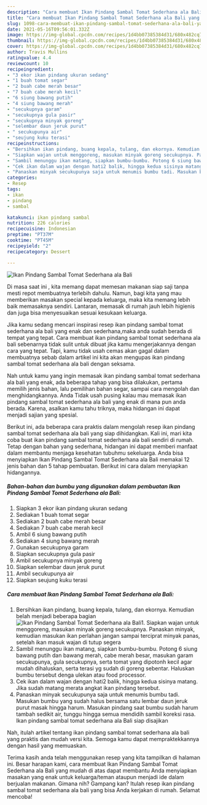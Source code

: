 ```yaml
---
description: "Cara membuat Ikan Pindang Sambal Tomat Sederhana ala Bali yang enak Untuk Jualan"
title: "Cara membuat Ikan Pindang Sambal Tomat Sederhana ala Bali yang enak Untuk Jualan"
slug: 1098-cara-membuat-ikan-pindang-sambal-tomat-sederhana-ala-bali-yang-enak-untuk-jualan
date: 2021-05-16T09:56:01.332Z
image: https://img-global.cpcdn.com/recipes/1d4bb07385384d31/680x482cq70/ikan-pindang-sambal-tomat-sederhana-ala-bali-foto-resep-utama.jpg
thumbnail: https://img-global.cpcdn.com/recipes/1d4bb07385384d31/680x482cq70/ikan-pindang-sambal-tomat-sederhana-ala-bali-foto-resep-utama.jpg
cover: https://img-global.cpcdn.com/recipes/1d4bb07385384d31/680x482cq70/ikan-pindang-sambal-tomat-sederhana-ala-bali-foto-resep-utama.jpg
author: Travis Mullins
ratingvalue: 4.4
reviewcount: 10
recipeingredient:
- "3 ekor ikan pindang ukuran sedang"
- "1 buah tomat segar"
- "2 buah cabe merah besar"
- "7 buah cabe merah kecil"
- "6 siung bawang putih"
- "4 siung bawang merah"
- "secukupnya garam"
- "secukupnya gula pasir"
- "secukupnya minyak goreng"
- "selembar daun jeruk purut"
- " secukupunya air"
- "seujung kuku terasi"
recipeinstructions:
- "Bersihkan ikan pindang, buang kepala, tulang, dan ekornya. Kemudian belah menjadi beberapa bagian"
- "Siapkan wajan untuk menggoreng, masukan minyak goreng secukupnya. Panaskan minyak, kemudian masukan ikan perlahan jangan sampai terciprat minyak panas, setelah ikan masuk wajan di tutup segera"
- "Sambil menunggu ikan matang, siapkan bumbu-bumbu. Potong 6 siung bawang putih dan bawang merah, cabe merah besar, masukan garam secukupunya, gula secukupnya, serta tomat yang dipotonh kecil agar mudah dihaluskan, serta terasi yg sudah di goreng sebentar. Haluskan bumbu tersebut denga ulekan atau food processor."
- "Cek ikan dalam wajan dengan hati2 balik, hingga kedua sisinya matang. Jika sudah matang merata angkat ikan pindang tersebut."
- "Panaskan minyak secukupunya saja untuk menumis bumbu tadi. Masukan bumbu yang sudah halus bersama satu lembar daun jeruk purut masak hingga harum. Masukan pindang saat bumbu sudah harum tambah sedikit air, tunggu hingga semua mendidih sambil koreksi rasa. Ikan pindang sambal tomat sederhana ala Bali siap disajikan"
categories:
- Resep
tags:
- ikan
- pindang
- sambal

katakunci: ikan pindang sambal 
nutrition: 226 calories
recipecuisine: Indonesian
preptime: "PT37M"
cooktime: "PT45M"
recipeyield: "2"
recipecategory: Dessert

---
```



![Ikan Pindang Sambal Tomat Sederhana ala Bali](https://img-global.cpcdn.com/recipes/1d4bb07385384d31/680x482cq70/ikan-pindang-sambal-tomat-sederhana-ala-bali-foto-resep-utama.jpg)

Di masa  saat ini , kita memang dapat memesan makanan siap saji tanpa mesti repot membuatnya terlebih dahulu. Namun, bagi kita yang mau memberikan masakan special kepada keluarga, maka kita memang lebih baik memasaknya sendiri. Lantaran, memasak di rumah jauh lebih higienis dan juga bisa menyesuaikan sesuai kesukaan keluarga.

Jika kamu sedang mencari inspirasi resep ikan pindang sambal tomat sederhana ala bali yang enak dan sederhana,maka anda sudah berada di tempat yang tepat. Cara membuat ikan pindang sambal tomat sederhana ala bali  sebenarnya tidak sulit untuk dibuat jika kamu mengerjakannya dengan cara yang tepat. Tapi, kamu tidak usah cemas akan gagal dalam membuatnya 
sebab dalam artikel ini kita akan mengupas ikan pindang sambal tomat sederhana ala bali dengan seksama.  



Nah untuk kamu yang ingin memasak ikan pindang sambal tomat sederhana ala bali yang enak, ada beberapa tahap yang bisa dilakukan, pertama memilih jenis bahan, lalu pemilihan bahan segar, sampai cara mengolah dan menghidangkannya. Anda Tidak usah pusing kalau mau memasak ikan pindang sambal tomat sederhana ala bali yang enak di mana pun anda berada. Karena, asalkan kamu  tahu triknya, maka hidangan ini dapat menjadi sajian yang spesial.

Berikut ini, ada beberapa cara praktis  dalam mengolah resep ikan pindang sambal tomat sederhana ala bali yang siap dihidangkan. Kali ini, mari kita coba buat ikan pindang sambal tomat sederhana ala bali sendiri di rumah. Tetap dengan bahan yang sederhana, hidangan ini dapat memberi manfaat dalam membantu menjaga kesehatan tubuhmu sekeluarga. Anda bisa menyiapkan Ikan Pindang Sambal Tomat Sederhana ala Bali memakai 12 jenis bahan dan 5 tahap pembuatan. Berikut ini cara dalam menyiapkan hidangannya.

<!--inarticleads1-->

##### Bahan-bahan dan bumbu yang digunakan dalam pembuatan Ikan Pindang Sambal Tomat Sederhana ala Bali:

1. Siapkan 3 ekor ikan pindang ukuran sedang
1. Sediakan 1 buah tomat segar
1. Sediakan 2 buah cabe merah besar
1. Sediakan 7 buah cabe merah kecil
1. Ambil 6 siung bawang putih
1. Sediakan 4 siung bawang merah
1. Gunakan secukupnya garam
1. Siapkan secukupnya gula pasir
1. Ambil secukupnya minyak goreng
1. Siapkan selembar daun jeruk purut
1. Ambil  secukupunya air
1. Siapkan seujung kuku terasi




<!--inarticleads2-->

##### Cara membuat Ikan Pindang Sambal Tomat Sederhana ala Bali:

1. Bersihkan ikan pindang, buang kepala, tulang, dan ekornya. Kemudian belah menjadi beberapa bagian
<img src="https://img-global.cpcdn.com/steps/a132f1b8da517ddc/160x128cq70/ikan-pindang-sambal-tomat-sederhana-ala-bali-langkah-memasak-1-foto.jpg" alt="Ikan Pindang Sambal Tomat Sederhana ala Bali">1. Siapkan wajan untuk menggoreng, masukan minyak goreng secukupnya. Panaskan minyak, kemudian masukan ikan perlahan jangan sampai terciprat minyak panas, setelah ikan masuk wajan di tutup segera
1. Sambil menunggu ikan matang, siapkan bumbu-bumbu. Potong 6 siung bawang putih dan bawang merah, cabe merah besar, masukan garam secukupunya, gula secukupnya, serta tomat yang dipotonh kecil agar mudah dihaluskan, serta terasi yg sudah di goreng sebentar. Haluskan bumbu tersebut denga ulekan atau food processor.
1. Cek ikan dalam wajan dengan hati2 balik, hingga kedua sisinya matang. Jika sudah matang merata angkat ikan pindang tersebut.
1. Panaskan minyak secukupunya saja untuk menumis bumbu tadi. Masukan bumbu yang sudah halus bersama satu lembar daun jeruk purut masak hingga harum. Masukan pindang saat bumbu sudah harum tambah sedikit air, tunggu hingga semua mendidih sambil koreksi rasa. Ikan pindang sambal tomat sederhana ala Bali siap disajikan




Nah, itulah artikel tentang  ikan pindang sambal tomat sederhana ala bali  yang praktis dan mudah versi kita. Semoga kamu dapat mempraktekkannya dengan hasil yang memuaskan. 

Terima kasih anda telah menggunakan resep yang kita tampilkan di halaman ini. Besar harapan kami, cara membuat  Ikan Pindang Sambal Tomat Sederhana ala Bali yang mudah di atas dapat membantu Anda menyiapkan masakan yang enak untuk keluarga/teman ataupun menjadi ide dalam berjualan makanan. Gimana nih? Gampang kan? Itulah resep ikan pindang sambal tomat sederhana ala bali yang bisa Anda kerjakan di rumah. Selamat mencoba!

